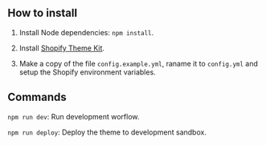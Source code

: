 ## How to install

1. Install Node dependencies: `npm install`.

3. Install [Shopify Theme Kit](https://shopify.dev/tools/theme-kit/getting-started#step-1-install-theme-kit).

4. Make a copy of the file `config.example.yml`, raname it to `config.yml` and setup the Shopify environment variables.

## Commands

`npm run dev`: Run development worflow.

`npm run deploy`: Deploy the theme to development sandbox.